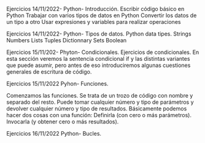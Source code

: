 Ejercicios 14/11/2022- Python- Introducción.
Escribir código básico en Python
Trabajar con varios tipos de datos en Python
Convertir los datos de un tipo a otro
Usar expresiones y variables para realizar operaciones

Ejercicios 14/11/2022- Python- Tipos de datos.
Python data tipes.
Strings
Numbers
Lists
Tuples
Dictionnary
Sets
Boolean

Ejercicios 15/11/202- Phyton- Condicionales.
Ejercicios de condicionales.
En esta sección veremos la sentencia condicional if y las distintas variantes que puede asumir, pero antes de eso introduciremos algunas cuestiones generales de escritura de código.


Ejercicios 15/11/2022 Pyhon- Funciones.

Comenzamos las funciones. Se trata de un trozo de código con nombre y separado del resto. Puede tomar cualquier número y tipo de parámetros y devolver cualquier número y tipo de resultados.
Básicamente podemos hacer dos cosas con una función:
Definirla (con cero o más parámetros).
Invocarla (y obtener cero o más resultados).

Ejercicios 16/11/2022 Python- Bucles.

